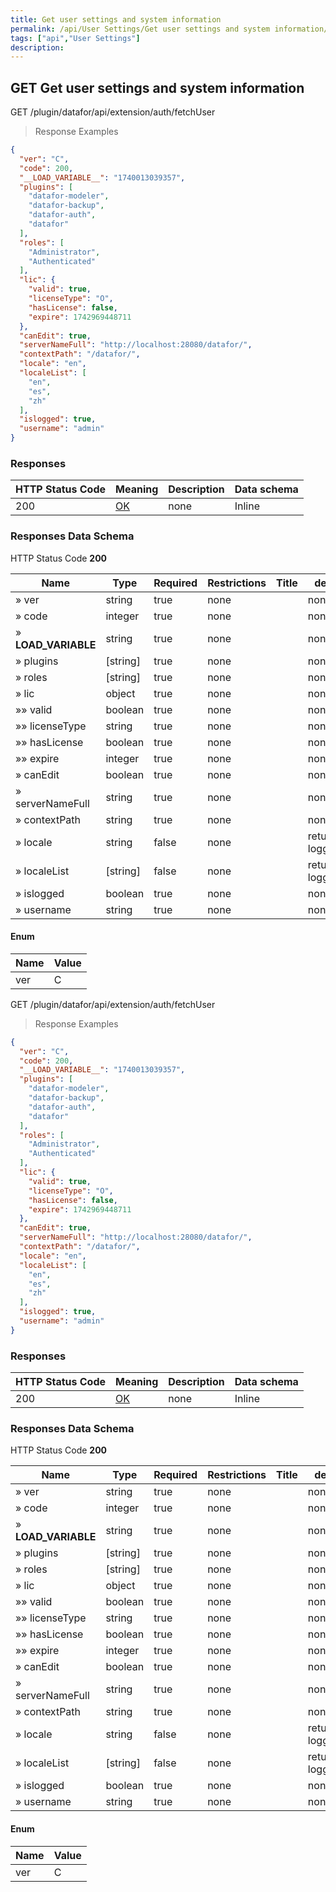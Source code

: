 ```yaml
---
title: Get user settings and system information
permalink: /api/User Settings/Get user settings and system information/
tags: ["api","User Settings"]
description: 
---
```


## GET Get user settings and system information

GET /plugin/datafor/api/extension/auth/fetchUser

> Response Examples

```json
{
  "ver": "C",
  "code": 200,
  "__LOAD_VARIABLE__": "1740013039357",
  "plugins": [
    "datafor-modeler",
    "datafor-backup",
    "datafor-auth",
    "datafor"
  ],
  "roles": [
    "Administrator",
    "Authenticated"
  ],
  "lic": {
    "valid": true,
    "licenseType": "O",
    "hasLicense": false,
    "expire": 1742969448711
  },
  "canEdit": true,
  "serverNameFull": "http://localhost:28080/datafor/",
  "contextPath": "/datafor/",
  "locale": "en",
  "localeList": [
    "en",
    "es",
    "zh"
  ],
  "islogged": true,
  "username": "admin"
}
```

### Responses

|HTTP Status Code |Meaning|Description|Data schema|
|---|---|---|---|
|200|[OK](https://tools.ietf.org/html/rfc7231#section-6.3.1)|none|Inline|

### Responses Data Schema

HTTP Status Code **200**

|Name|Type|Required|Restrictions|Title|description|
|---|---|---|---|---|---|
|» ver|string|true|none||none|
|» code|integer|true|none||none|
|» __LOAD_VARIABLE__|string|true|none||none|
|» plugins|[string]|true|none||none|
|» roles|[string]|true|none||none|
|» lic|object|true|none||none|
|»» valid|boolean|true|none||none|
|»» licenseType|string|true|none||none|
|»» hasLicense|boolean|true|none||none|
|»» expire|integer|true|none||none|
|» canEdit|boolean|true|none||none|
|» serverNameFull|string|true|none||none|
|» contextPath|string|true|none||none|
|» locale|string|false|none||return when logged|
|» localeList|[string]|false|none||return when logged,BCP47|
|» islogged|boolean|true|none||none|
|» username|string|true|none||none|

#### Enum

|Name|Value|
|---|---|
|ver|C|## GET Get user settings and system information

GET /plugin/datafor/api/extension/auth/fetchUser

> Response Examples

```json
{
  "ver": "C",
  "code": 200,
  "__LOAD_VARIABLE__": "1740013039357",
  "plugins": [
    "datafor-modeler",
    "datafor-backup",
    "datafor-auth",
    "datafor"
  ],
  "roles": [
    "Administrator",
    "Authenticated"
  ],
  "lic": {
    "valid": true,
    "licenseType": "O",
    "hasLicense": false,
    "expire": 1742969448711
  },
  "canEdit": true,
  "serverNameFull": "http://localhost:28080/datafor/",
  "contextPath": "/datafor/",
  "locale": "en",
  "localeList": [
    "en",
    "es",
    "zh"
  ],
  "islogged": true,
  "username": "admin"
}
```

### Responses

|HTTP Status Code |Meaning|Description|Data schema|
|---|---|---|---|
|200|[OK](https://tools.ietf.org/html/rfc7231#section-6.3.1)|none|Inline|

### Responses Data Schema

HTTP Status Code **200**

|Name|Type|Required|Restrictions|Title|description|
|---|---|---|---|---|---|
|» ver|string|true|none||none|
|» code|integer|true|none||none|
|» __LOAD_VARIABLE__|string|true|none||none|
|» plugins|[string]|true|none||none|
|» roles|[string]|true|none||none|
|» lic|object|true|none||none|
|»» valid|boolean|true|none||none|
|»» licenseType|string|true|none||none|
|»» hasLicense|boolean|true|none||none|
|»» expire|integer|true|none||none|
|» canEdit|boolean|true|none||none|
|» serverNameFull|string|true|none||none|
|» contextPath|string|true|none||none|
|» locale|string|false|none||return when logged|
|» localeList|[string]|false|none||return when logged,BCP47|
|» islogged|boolean|true|none||none|
|» username|string|true|none||none|

#### Enum

|Name|Value|
|---|---|
|ver|C|